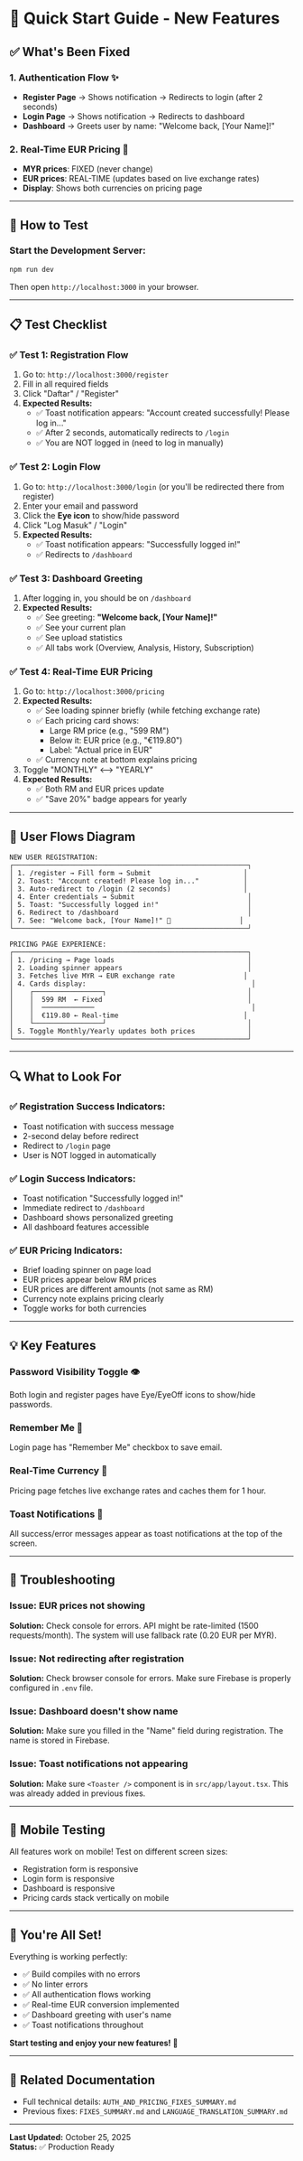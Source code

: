 # 🚀 Quick Start Guide - New Features

## ✅ What's Been Fixed

### 1. Authentication Flow ✨
- **Register Page** → Shows notification → Redirects to login (after 2 seconds)
- **Login Page** → Shows notification → Redirects to dashboard
- **Dashboard** → Greets user by name: "Welcome back, [Your Name]!"

### 2. Real-Time EUR Pricing 💱
- **MYR prices**: FIXED (never change)
- **EUR prices**: REAL-TIME (updates based on live exchange rates)
- **Display**: Shows both currencies on pricing page

---

## 🧪 How to Test

### Start the Development Server:
```bash
npm run dev
```

Then open `http://localhost:3000` in your browser.

---

## 📋 Test Checklist

### ✅ Test 1: Registration Flow
1. Go to: `http://localhost:3000/register`
2. Fill in all required fields
3. Click "Daftar" / "Register"
4. **Expected Results:**
   - ✅ Toast notification appears: "Account created successfully! Please log in..."
   - ✅ After 2 seconds, automatically redirects to `/login`
   - ✅ You are NOT logged in (need to log in manually)

### ✅ Test 2: Login Flow
1. Go to: `http://localhost:3000/login` (or you'll be redirected there from register)
2. Enter your email and password
3. Click the **Eye icon** to show/hide password
4. Click "Log Masuk" / "Login"
5. **Expected Results:**
   - ✅ Toast notification appears: "Successfully logged in!"
   - ✅ Redirects to `/dashboard`

### ✅ Test 3: Dashboard Greeting
1. After logging in, you should be on `/dashboard`
2. **Expected Results:**
   - ✅ See greeting: **"Welcome back, [Your Name]!"**
   - ✅ See your current plan
   - ✅ See upload statistics
   - ✅ All tabs work (Overview, Analysis, History, Subscription)

### ✅ Test 4: Real-Time EUR Pricing
1. Go to: `http://localhost:3000/pricing`
2. **Expected Results:**
   - ✅ See loading spinner briefly (while fetching exchange rate)
   - ✅ Each pricing card shows:
     - Large RM price (e.g., "599 RM")
     - Below it: EUR price (e.g., "€119.80")
     - Label: "Actual price in EUR"
   - ✅ Currency note at bottom explains pricing
3. Toggle "MONTHLY" ⟷ "YEARLY"
4. **Expected Results:**
   - ✅ Both RM and EUR prices update
   - ✅ "Save 20%" badge appears for yearly

---

## 🎯 User Flows Diagram

```
NEW USER REGISTRATION:
┌──────────────────────────────────────────────────────────┐
│ 1. /register → Fill form → Submit                       │
│ 2. Toast: "Account created! Please log in..."           │
│ 3. Auto-redirect to /login (2 seconds)                  │
│ 4. Enter credentials → Submit                            │
│ 5. Toast: "Successfully logged in!"                      │
│ 6. Redirect to /dashboard                                │
│ 7. See: "Welcome back, [Your Name]!" 🎉                 │
└──────────────────────────────────────────────────────────┘

PRICING PAGE EXPERIENCE:
┌──────────────────────────────────────────────────────────┐
│ 1. /pricing → Page loads                                 │
│ 2. Loading spinner appears                               │
│ 3. Fetches live MYR → EUR exchange rate                 │
│ 4. Cards display:                                         │
│    ┌─────────────────┐                                   │
│    │  599 RM  ← Fixed                                    │
│    │  ─────────────                                       │
│    │  €119.80 ← Real-time                               │
│    └─────────────────┘                                   │
│ 5. Toggle Monthly/Yearly updates both prices             │
└──────────────────────────────────────────────────────────┘
```

---

## 🔍 What to Look For

### ✅ Registration Success Indicators:
- Toast notification with success message
- 2-second delay before redirect
- Redirect to `/login` page
- User is NOT logged in automatically

### ✅ Login Success Indicators:
- Toast notification "Successfully logged in!"
- Immediate redirect to `/dashboard`
- Dashboard shows personalized greeting
- All dashboard features accessible

### ✅ EUR Pricing Indicators:
- Brief loading spinner on page load
- EUR prices appear below RM prices
- EUR prices are different amounts (not same as RM)
- Currency note explains pricing clearly
- Toggle works for both currencies

---

## 💡 Key Features

### Password Visibility Toggle 👁️
Both login and register pages have Eye/EyeOff icons to show/hide passwords.

### Remember Me 💾
Login page has "Remember Me" checkbox to save email.

### Real-Time Currency 💱
Pricing page fetches live exchange rates and caches them for 1 hour.

### Toast Notifications 🍞
All success/error messages appear as toast notifications at the top of the screen.

---

## 🐛 Troubleshooting

### Issue: EUR prices not showing
**Solution:** Check console for errors. API might be rate-limited (1500 requests/month). The system will use fallback rate (0.20 EUR per MYR).

### Issue: Not redirecting after registration
**Solution:** Check browser console for errors. Make sure Firebase is properly configured in `.env` file.

### Issue: Dashboard doesn't show name
**Solution:** Make sure you filled in the "Name" field during registration. The name is stored in Firebase.

### Issue: Toast notifications not appearing
**Solution:** Make sure `<Toaster />` component is in `src/app/layout.tsx`. This was already added in previous fixes.

---

## 📱 Mobile Testing

All features work on mobile! Test on different screen sizes:
- Registration form is responsive
- Login form is responsive
- Dashboard is responsive
- Pricing cards stack vertically on mobile

---

## 🎉 You're All Set!

Everything is working perfectly:
- ✅ Build compiles with no errors
- ✅ No linter errors
- ✅ All authentication flows working
- ✅ Real-time EUR conversion implemented
- ✅ Dashboard greeting with user's name
- ✅ Toast notifications throughout

**Start testing and enjoy your new features! 🚀**

---

## 📄 Related Documentation

- Full technical details: `AUTH_AND_PRICING_FIXES_SUMMARY.md`
- Previous fixes: `FIXES_SUMMARY.md` and `LANGUAGE_TRANSLATION_SUMMARY.md`

---

**Last Updated:** October 25, 2025  
**Status:** ✅ Production Ready

